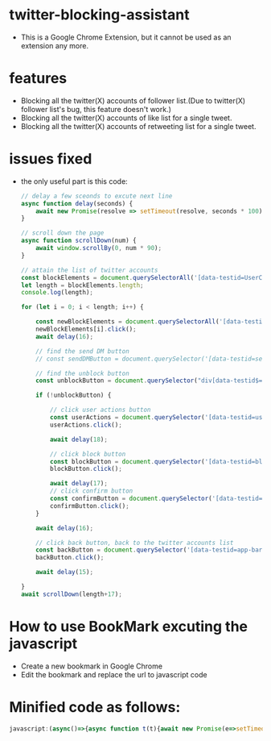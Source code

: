 # twitter-blocking-assistant
  - This is a Google Chrome Extension, but it cannot be used as an extension any more.

# features
  - Blocking all the twitter(X) accounts of follower list.(Due to twitter(X) follower list's bug, this feature doesn't work.)
  - Blocking all the twitter(X) accounts of like list for a single tweet.
  - Blocking all the twitter(X) accounts of retweeting list for a single tweet.

# issues fixed
  - the only useful part is this code:

    ```javascript
    // delay a few sceonds to excute next line
    async function delay(seconds) {
        await new Promise(resolve => setTimeout(resolve, seconds * 100));
    }

    // scroll down the page
    async function scrollDown(num) {
        await window.scrollBy(0, num * 90);
    }

    // attain the list of twitter accounts
    const blockElements = document.querySelectorAll('[data-testid=UserCell]');
    let length = blockElements.length;
    console.log(length);

    for (let i = 0; i < length; i++) {

        const newBlockElements = document.querySelectorAll('[data-testid=UserCell]');
        newBlockElements[i].click();
        await delay(16);

        // find the send DM button
        // const sendDMButton = document.querySelector('[data-testid=sendDMFromProfile]');

        // find the unblock button
        const unblockButton = document.querySelector("div[data-testid$='-unblock']");

        if (!unblockButton) {

            // click user actions button
            const userActions = document.querySelector('[data-testid=userActions]');
            userActions.click();

            await delay(18);

            // click block button
            const blockButton = document.querySelector('[data-testid=block]');
            blockButton.click();

            await delay(17);
            // click confirm button
            const confirmButton = document.querySelector('[data-testid=confirmationSheetConfirm]');
            confirmButton.click();
        }

        await delay(16);

        // click back button, back to the twitter accounts list
        const backButton = document.querySelector('[data-testid=app-bar-back]');
        backButton.click();

        await delay(15);

    }
    await scrollDown(length+17);
    ```
# How to use BookMark excuting the javascript
  - Create a new bookmark in Google Chrome
  - Edit the bookmark and replace the url to javascript code

# Minified code as follows:
```javascript
javascript:(async()=>{async function t(t){await new Promise(e=>setTimeout(e,100*t))}async function e(t){window.scrollBy(0,90*t)}let a=document.querySelectorAll("[data-testid=UserCell]"),l=a.length;console.log(l);for(let c=0;c<l;c++){let i=document.querySelectorAll("[data-testid=UserCell]");i[c].click(),await t(16);let r=document.querySelector("div[data-testid$='-unblock']");if(!r){let o=document.querySelector("[data-testid=userActions]");o.click(),await t(18);let d=document.querySelector("[data-testid=block]");d.click(),await t(17);let s=document.querySelector("[data-testid=confirmationSheetConfirm]");s.click()}await t(16);let n=document.querySelector("[data-testid=app-bar-back]");n.click(),await t(15)}await e(l+17)})();
```

